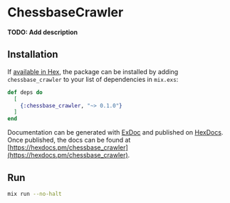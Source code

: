 # ChessbaseCrawler

**TODO: Add description**

## Installation

If [available in Hex](https://hex.pm/docs/publish), the package can be installed
by adding `chessbase_crawler` to your list of dependencies in `mix.exs`:

```elixir
def deps do
  [
    {:chessbase_crawler, "~> 0.1.0"}
  ]
end
```

Documentation can be generated with [ExDoc](https://github.com/elixir-lang/ex_doc)
and published on [HexDocs](https://hexdocs.pm). Once published, the docs can
be found at [https://hexdocs.pm/chessbase_crawler](https://hexdocs.pm/chessbase_crawler).


## Run
```bash
mix run --no-halt
```

